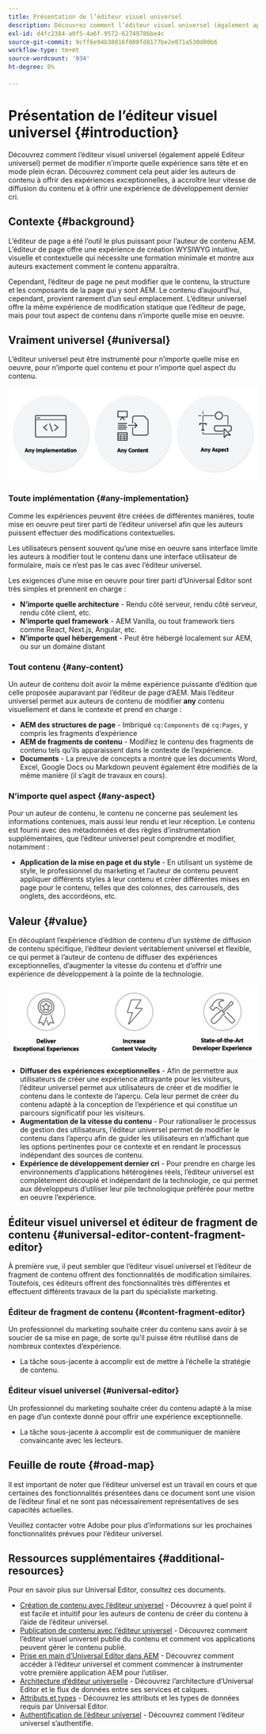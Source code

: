 ```yaml
---
title: Présentation de l’éditeur visuel universel
description: Découvrez comment l’éditeur visuel universel (également appelé Editeur universel) permet de modifier n’importe quelle expérience sans tête et en mode plein écran. Découvrez comment cela peut aider les auteurs de contenu à offrir des expériences exceptionnelles, à accroître leur vitesse de diffusion du contenu et à offrir une expérience de développement dernier cri.
exl-id: d4fc2384-a0f5-4a6f-9572-62749786be4c
source-git-commit: 9cff6e94b38016f008fd8177be2e071a530d80b6
workflow-type: tm+mt
source-wordcount: '934'
ht-degree: 0%

---
```


# Présentation de l’éditeur visuel universel {#introduction}

Découvrez comment l’éditeur visuel universel (également appelé Editeur universel) permet de modifier n’importe quelle expérience sans tête et en mode plein écran. Découvrez comment cela peut aider les auteurs de contenu à offrir des expériences exceptionnelles, à accroître leur vitesse de diffusion du contenu et à offrir une expérience de développement dernier cri.

## Contexte {#background}

L’éditeur de page a été l’outil le plus puissant pour l’auteur de contenu AEM. L’éditeur de page offre une expérience de création WYSIWYG intuitive, visuelle et contextuelle qui nécessite une formation minimale et montre aux auteurs exactement comment le contenu apparaîtra.

Cependant, l’éditeur de page ne peut modifier que le contenu, la structure et les composants de la page qui y sont AEM. Le contenu d’aujourd’hui, cependant, provient rarement d’un seul emplacement. L’éditeur universel offre la même expérience de modification statique que l’éditeur de page, mais pour tout aspect de contenu dans n’importe quelle mise en oeuvre.

## Vraiment universel {#universal}

L’éditeur universel peut être instrumenté pour n’importe quelle mise en oeuvre, pour n’importe quel contenu et pour n’importe quel aspect du contenu.

![Qu&#39;est-ce qui rend universel ?](assets/universal.png)

### Toute implémentation {#any-implementation}

Comme les expériences peuvent être créées de différentes manières, toute mise en oeuvre peut tirer parti de l’éditeur universel afin que les auteurs puissent effectuer des modifications contextuelles.

Les utilisateurs pensent souvent qu’une mise en oeuvre sans interface limite les auteurs à modifier tout le contenu dans une interface utilisateur de formulaire, mais ce n’est pas le cas avec l’éditeur universel.

Les exigences d’une mise en oeuvre pour tirer parti d’Universal Editor sont très simples et prennent en charge :

* **N’importe quelle architecture** - Rendu côté serveur, rendu côté serveur, rendu côté client, etc.
* **N’importe quel framework** - AEM Vanilla, ou tout framework tiers comme React, Next.js, Angular, etc.
* **N’importe quel hébergement** - Peut être hébergé localement sur AEM, ou sur un domaine distant

### Tout contenu {#any-content}

Un auteur de contenu doit avoir la même expérience puissante d’édition que celle proposée auparavant par l’éditeur de page d’AEM. Mais l’éditeur universel permet aux auteurs de contenu de modifier **any** contenu visuellement et dans le contexte et prend en charge :

* **AEM des structures de page** - Imbriqué `cq:Components` de `cq:Pages`, y compris les fragments d’expérience
* **AEM de fragments de contenu** - Modifiez le contenu des fragments de contenu tels qu’ils apparaissent dans le contexte de l’expérience.
* **Documents** - La preuve de concepts a montré que les documents Word, Excel, Google Docs ou Markdown peuvent également être modifiés de la même manière (il s’agit de travaux en cours).

### N’importe quel aspect {#any-aspect}

Pour un auteur de contenu, le contenu ne concerne pas seulement les informations contenues, mais aussi leur rendu et leur réception. Le contenu est fourni avec des métadonnées et des règles d’instrumentation supplémentaires, que l’éditeur universel peut comprendre et modifier, notamment :

* **Application de la mise en page et du style** - En utilisant un système de style, le professionnel du marketing et l’auteur de contenu peuvent appliquer différents styles à leur contenu et créer différentes mises en page pour le contenu, telles que des colonnes, des carrousels, des onglets, des accordéons, etc.

## Valeur  {#value}

En découplant l’expérience d’édition de contenu d’un système de diffusion de contenu spécifique, l’éditeur devient véritablement universel et flexible, ce qui permet à l’auteur de contenu de diffuser des expériences exceptionnelles, d’augmenter la vitesse du contenu et d’offrir une expérience de développement à la pointe de la technologie.

![La valeur de l’éditeur universel](assets/value.png)

* **Diffuser des expériences exceptionnelles** - Afin de permettre aux utilisateurs de créer une expérience attrayante pour les visiteurs, l’éditeur universel permet aux utilisateurs de créer et de modifier le contenu dans le contexte de l’aperçu. Cela leur permet de créer du contenu adapté à la conception de l’expérience et qui constitue un parcours significatif pour les visiteurs.
* **Augmentation de la vitesse du contenu** - Pour rationaliser le processus de gestion des utilisateurs, l’éditeur universel permet de modifier le contenu dans l’aperçu afin de guider les utilisateurs en n’affichant que les options pertinentes pour ce contexte et en rendant le processus indépendant des sources de contenu.
* **Expérience de développement dernier cri** - Pour prendre en charge les environnements d’applications hétérogènes réels, l’éditeur universel est complètement découplé et indépendant de la technologie, ce qui permet aux développeurs d’utiliser leur pile technologique préférée pour mettre en oeuvre l’expérience.

## Éditeur visuel universel et éditeur de fragment de contenu {#universal-editor-content-fragment-editor}

À première vue, il peut sembler que l’éditeur visuel universel et l’éditeur de fragment de contenu offrent des fonctionnalités de modification similaires. Toutefois, ces éditeurs offrent des fonctionnalités très différentes et effectuent différents travaux de la part du spécialiste marketing.

### Éditeur de fragment de contenu {#content-fragment-editor}

Un professionnel du marketing souhaite créer du contenu sans avoir à se soucier de sa mise en page, de sorte qu’il puisse être réutilisé dans de nombreux contextes d’expérience.

* La tâche sous-jacente à accomplir est de mettre à l’échelle la stratégie de contenu.

### Éditeur visuel universel {#universal-editor}

Un professionnel du marketing souhaite créer du contenu adapté à la mise en page d’un contexte donné pour offrir une expérience exceptionnelle.

* La tâche sous-jacente à accomplir est de communiquer de manière convaincante avec les lecteurs.

## Feuille de route {#road-map}

Il est important de noter que l’éditeur universel est un travail en cours et que certaines des fonctionnalités présentées dans ce document sont une vision de l’éditeur final et ne sont pas nécessairement représentatives de ses capacités actuelles.

Veuillez contacter votre Adobe pour plus d’informations sur les prochaines fonctionnalités prévues pour l’éditeur universel.

## Ressources supplémentaires {#additional-resources}

Pour en savoir plus sur Universal Editor, consultez ces documents.

* [Création de contenu avec l’éditeur universel](authoring.md) - Découvrez à quel point il est facile et intuitif pour les auteurs de contenu de créer du contenu à l’aide de l’éditeur universel.
* [Publication de contenu avec l’éditeur universel](publishing.md) - Découvrez comment l’éditeur visuel universel publie du contenu et comment vos applications peuvent gérer le contenu publié.
* [Prise en main d’Universal Editor dans AEM](getting-started.md) - Découvrez comment accéder à l’éditeur universel et comment commencer à instrumenter votre première application AEM pour l’utiliser.
* [Architecture d’éditeur universelle](architecture.md) - Découvrez l’architecture d’Universal Editor et le flux de données entre ses services et calques.
* [Attributs et types](attributes-types.md) - Découvrez les attributs et les types de données requis par Universal Editor.
* [Authentification de l’éditeur universel](authentication.md) - Découvrez comment l’éditeur universel s’authentifie.
